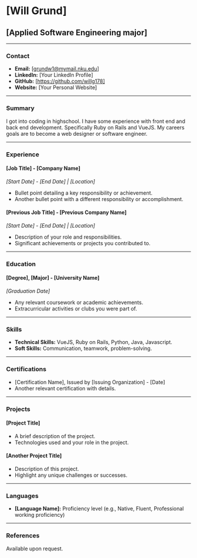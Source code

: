 # [Will Grund]
## [Applied Software Engineering major]

---

### Contact
- **Email:** [grundw1@mymail.nku.edu]
- **LinkedIn:** [Your LinkedIn Profile]
- **GitHub:** [https://github.com/willg178]
- **Website:** [Your Personal Website]

---

### Summary
I got into coding in highschool. I have some experience with front end and back end development. Specifically Ruby on Rails and VueJS. My careers goals are to become a web designer or software engineer. 

---

### Experience

#### [Job Title] - [Company Name]
*_[Start Date] - [End Date] | [Location]_*
- Bullet point detailing a key responsibility or achievement.
- Another bullet point with a different responsibility or accomplishment.

#### [Previous Job Title] - [Previous Company Name]
*_[Start Date] - [End Date] | [Location]_*
- Description of your role and responsibilities.
- Significant achievements or projects you contributed to.

---

### Education

#### [Degree], [Major] - [University Name]
*_[Graduation Date]_*
- Any relevant coursework or academic achievements.
- Extracurricular activities or clubs you were part of.

---

### Skills
- **Technical Skills:** VueJS, Ruby on Rails, Python, Java, Javascript.
- **Soft Skills:** Communication, teamwork, problem-solving.

---

### Certifications
- [Certification Name], Issued by [Issuing Organization] - [Date]
- Another relevant certification with details.

---

### Projects
#### [Project Title]
- A brief description of the project.
- Technologies used and your role in the project.

#### [Another Project Title]
- Description of this project.
- Highlight any unique challenges or successes.

---

### Languages
- **[Language Name]:** Proficiency level (e.g., Native, Fluent, Professional working proficiency)

---

### References
Available upon request.
